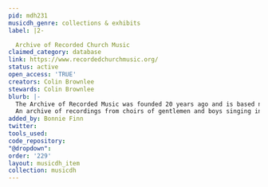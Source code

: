 ```yaml
---
pid: mdh231
musicdh_genre: collections & exhibits
label: |2-

  Archive of Recorded Church Music
claimed_category: database
link: https://www.recordedchurchmusic.org/
status: active
open_access: 'TRUE'
creators: Colin Brownlee
stewards: Colin Brownlee
blurb: |-
  The Archive of Recorded Music was founded 20 years ago and is based near Malvern. In recent times, a myriad of pressures has seen many of these traditional choirs lost or re-voiced - all that remains is the recorded sound. <br>
  An archive of recordings from choirs of gentlemen and boys singing in the English Cathedral tradition; items: 500 Shellac Disc, 30 Lacquer Disc, 1400 Vinyl Disc, 100 Open Reel Tape, 150 Compact Cassette, 1000 published CD, 1000 Audio CD-R, 400 Audio Visual items, comprising of Commercial DVD, Television Broadcasts and Private video recordings.
added_by: Bonnie Finn
twitter: 
tools_used: 
code_repository: 
"@dropdown": 
order: '229'
layout: musicdh_item
collection: musicdh
---
```

